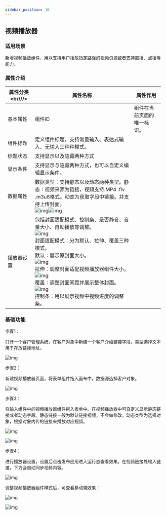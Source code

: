 ```yaml
---
sidebar_position: 16
---
```

## **视频播放器**

### **适用场景**

新增视频播放组件，用以支持用户播放指定路径的视频资源或者支持直播、点播等能力。

### **属性介绍**

| 属性分类<br///> | 属性名称                                                     | 属性作用                   |
| --------------- | ------------------------------------------------------------ | -------------------------- |
| 基本属性        | 组件ID                                                       | 组件在当前页面的唯一标识。 |
| 组件标题        | 定义组件标题，支持常量输入、表达式输入、无输入三种种模式。   |                            |
| 标题状态        | 支持显示以及隐藏两种方式                                     |                            |
| 显示条件        | 支持显示与隐藏两种方式，也可以自定义编辑显示条件。           |                            |
| 数据属性        | 数据类型：支持静态以及动态两种类型。静态：视频来源为链接，视频支持.MP4 .flv .m3u8格式。动态为获取字段中链接。并支持上传封面。<br/>![img](https://qcloudimg.tencent-cloud.cn/raw/65320e9c834e90fdf76eab9a0a105294.png)![img](https://qcloudimg.tencent-cloud.cn/raw/d5700be87a111a2c8086eca0bc80bf9b.png) |                            |
| 播放器设置      | 包括封面适配模式、控制条、是否静音、音量大小、自动播放等调整。<br/>![img](https://qcloudimg.tencent-cloud.cn/raw/405c24ee8e347adcf0b25a52f735d446.png)<br />封面适配模式：分为默认、拉伸、覆盖三种模式。<br />默认：展示原封面大小。<br />![img](https://qcloudimg.tencent-cloud.cn/raw/59a1895db5795472d441405fee585dd5.png)<br />拉伸：调整封面适配视频播放器组件大小。<br />![img](https://qcloudimg.tencent-cloud.cn/raw/7e37890d03166e5363d46c4263e47f27.png)<br />覆盖：调整封面间距并展示整体封面。<br />![img](https://qcloudimg.tencent-cloud.cn/raw/4097cb0d49863257a92b51e85828b69e.png)<br />控制条：用以展示视频中视频进度的调整条。<br /> |                            |

### **基础功能**

步骤1：

打开一个客户管理系统，在客户对象中新建一个客户介绍链接字段，类型选择文本用于存放链接地址。

![img](https://qcloudimg.tencent-cloud.cn/raw/80a8d1d91f8d4ee1075b25c16198b67d.png)

步骤2：

新建视频播放器页面，将表单组件拖入画布中，数据源选择客户对象。

![img](https://qcloudimg.tencent-cloud.cn/raw/9f7d579ed7a2bf90370fc1d5a21ce747.png)

步骤3：

将输入组件中的视频播放器组件拖入表单中。在视频播放器中可自定义显示静态链接或者动态字段。静态链接一般为默认链接视频，不会做修改。动态类型为选择对象，根据对象内传的链接来播放对应视频。

![img](https://qcloudimg.tencent-cloud.cn/raw/0de5674c0542a8b79d3a1cdd28661890.png)

![img](https://qcloudimg.tencent-cloud.cn/raw/89bf2eafc76c1eb0665a3e3566e79532.png)

步骤4：

进行播放器设置，设置后点击发布应用进入运行态查看效果。在视频链接处输入链接，下方会自动同步视频内容。

![img](https://qcloudimg.tencent-cloud.cn/raw/20eda40d1a4abee767c8b9b218b9dd78.png) 

调整视频播放器组件样式后，可查看移动端效果：

![img](https://qcloudimg.tencent-cloud.cn/raw/559f94632f35f012c97ff589fbea57d5.png)

![img](https://qcloudimg.tencent-cloud.cn/raw/8b9769752f6871108363c4cc674a1c64.png)
